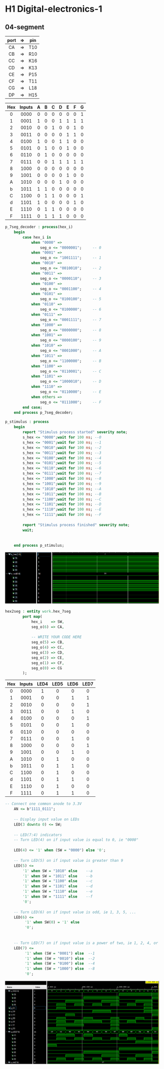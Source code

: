# H1 Digital-electronics-1 
## 04-segment

| **port** | **=>** | **pin** |
| :-: | :-: | :-: |
| CA | => | T10 |
| CB | => | R10 |
| CC | => | K16 |
| CD | => | K13 | 
| CE | => | P15 |
| CF | => | T11 |
| CG | => | L18 |
| DP | => | H15 |


| **Hex** | **Inputs** | **A** | **B** | **C** | **D** | **E** | **F** | **G** |
| :-: | :-: | :-: | :-: | :-: | :-: | :-: | :-: | :-: |
| 0 | 0000 | 0 | 0 | 0 | 0 | 0 | 0 | 1 |
| 1 | 0001 | 1 | 0 | 0 | 1 | 1 | 1 | 1 |
| 2 | 0010 | 0 | 0 | 1 | 0 | 0 | 1 | 0 |
| 3 | 0011 | 0 | 0 | 0 | 0 | 1 | 1 | 0 |
| 4 | 0100 | 1 | 0 | 0 | 1 | 1 | 0 | 0 |
| 5 | 0101 | 0 | 1 | 0 | 0 | 1 | 0 | 0 |
| 6 | 0110 | 0 | 1 | 0 | 0 | 0 | 0 | 0 |
| 7 | 0111 | 0 | 0 | 1 | 1 | 1 | 1 | 1 |
| 8 | 1000 | 0 | 0 | 0 | 0 | 0 | 0 | 0 |
| 9 | 1001 | 0 | 0 | 0 | 0 | 1 | 0 | 0 |
| A | 1010 | 0 | 0 | 0 | 1 | 0 | 0 | 0 |
| b | 1011 | 1 | 1 | 0 | 0 | 0 | 0 | 0 |
| C | 1100 | 0 | 1 | 1 | 0 | 0 | 0 | 1 |
| d | 1101 | 1 | 0 | 0 | 0 | 0 | 1 | 0 |
| E | 1110 | 0 | 1 | 1 | 0 | 0 | 0 | 0 |
| F | 1111 | 0 | 1 | 1 | 1 | 0 | 0 | 0 |


````vhdl
p_7seg_decoder : process(hex_i)
    begin
        case hex_i is
            when "0000" =>
                seg_o <= "0000001";     -- 0 
            when "0001" =>
                seg_o <= "1001111";     -- 1
            when "0010" =>
                seg_o <= "0010010";     -- 2
            when "0011" =>
                seg_o <= "0000110";     -- 3
            when "0100" =>
                seg_o <= "0001100";     -- 4
            when "0101" =>
                seg_o <= "0100100";     -- 5
            when "0110" =>
                seg_o <= "0100000";     -- 6
            when "0111" =>
                seg_o <= "0001111";     -- 7
            when "1000" =>
                seg_o <= "0000000";     -- 8
            when "1001" =>
                seg_o <= "0000100";     -- 9
            when "1010" =>
                seg_o <= "0001000";     -- A
            when "1011" =>
                seg_o <= "1100000";     -- B
            when "1100" =>
                seg_o <= "0110001";     -- C
            when "1101" =>
                seg_o <= "1000010";     -- D
            when "1110" =>
                seg_o <= "0110000";     -- E
            when others =>
                seg_o <= "0111000";     -- F
        end case;
    end process p_7seg_decoder;
````

````vhdl
p_stimulus : process
    begin
        report "Stimulus process started" severity note;
        s_hex <= "0000";wait for 100 ns; --0
        s_hex <= "0001";wait for 100 ns; --1
        s_hex <= "0010";wait for 100 ns; --2
        s_hex <= "0011";wait for 100 ns; --3
        s_hex <= "0100";wait for 100 ns; --4
        s_hex <= "0101";wait for 100 ns; --5
        s_hex <= "0110";wait for 100 ns; --6
        s_hex <= "0111";wait for 100 ns; --7
        s_hex <= "1000";wait for 100 ns; --8
        s_hex <= "1001";wait for 100 ns; --9
        s_hex <= "1010";wait for 100 ns; --A
        s_hex <= "1011";wait for 100 ns; --B
        s_hex <= "1100";wait for 100 ns; --C
        s_hex <= "1101";wait for 100 ns; --D
        s_hex <= "1110";wait for 100 ns; --E
        s_hex <= "1111";wait for 100 ns; --F

        report "Stimulus process finished" severity note;
        wait;
        

    end process p_stimulus;
````

![simulace](04-simulation.png)


````vhdl
hex2seg : entity work.hex_7seg
        port map(
            hex_i    => SW,
            seg_o(6) => CA,

            -- WRITE YOUR CODE HERE
            seg_o(5) => CB,
            seg_o(4) => CC,
            seg_o(3) => CD,
            seg_o(2) => CE,
            seg_o(1) => CF,
            seg_o(0) => CG
        );
````

| **Hex** | **Inputs** | **LED4** | **LED5** | **LED6** | **LED7** |
| :-: | :-: | :-: | :-: | :-: | :-: |
| 0 | 0000 | 1 | 0 | 0 | 0 |
| 1 | 0001 | 0 | 0 | 1 | 1 |
| 2 | 0010 | 0 | 0 | 0 | 1 |
| 3 | 0011 | 0 | 0 | 1 | 0 |
| 4 | 0100 | 0 | 0 | 0 | 1 |
| 5 | 0101 | 0 | 0 | 1 | 0 |
| 6 | 0110 | 0 | 0 | 0 | 0 |
| 7 | 0111 | 0 | 0 | 1 | 0 |
| 8 | 1000 | 0 | 0 | 0 | 1 |
| 9 | 1001 | 0 | 0 | 1 | 0 |
| A | 1010 | 0 | 1 | 0 | 0 |
| b | 1011 | 0 | 1 | 1 | 0 |
| C | 1100 | 0 | 1 | 0 | 0 |
| d | 1101 | 0 | 1 | 1 | 0 |
| E | 1110 | 0 | 1 | 0 | 0 |
| F | 1111 | 0 | 1 | 1 | 0 |

````vhdl
-- Connect one common anode to 3.3V
    AN <= b"1111_0111";

    -- Display input value on LEDs
    LED(3 downto 0) <= SW;
    
    -- LED(7:4) indicators
    -- Turn LED(4) on if input value is equal to 0, ie "0000"

    LED(4) <= '1' when (SW = "0000") else '0';
 
    -- Turn LED(5) on if input value is greater than 9
    LED(5) <= 
        '1' when SW = "1010" else    --a
        '1' when SW = "1011" else    --b
        '1' when SW = "1100" else    --c
        '1' when SW = "1101" else    --d
        '1' when SW = "1110" else    --e
        '1' when SW = "1111" else    --f
        '0';

    -- Turn LED(6) on if input value is odd, ie 1, 3, 5, ...
    LED(6) <= 
         '1' when SW(0) = '1' else
         '0';


    -- Turn LED(7) on if input value is a power of two, ie 1, 2, 4, or 8
    LED(7) <=
         '1' when (SW = "0001") else  --1
         '1' when (SW = "0010") else  --2
         '1' when (SW = "0100") else  --4
         '1' when (SW = "1000") else  --8
         '0';
````

![simulace](04-LED74.png)
